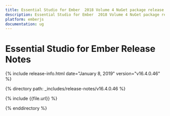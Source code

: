 ```yaml
---
title: Essential Studio for Ember  2018 Volume 4 NuGet package release  Release Notes  
description: Essential Studio for Ember  2018 Volume 4 NuGet package release  Release Notes  
platform: emberjs
documentation: ug
---
```


# Essential Studio for Ember  Release Notes  

{% include release-info.html date="January 8, 2019"  version="v16.4.0.46" %} 


{% directory path: _includes/release-notes/v16.4.0.46 %}

{% include {{file.url}} %}

{% enddirectory %}